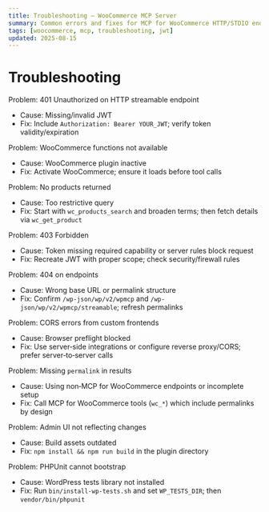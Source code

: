 ```yaml
---
title: Troubleshooting — WooCommerce MCP Server
summary: Common errors and fixes for MCP for WooCommerce HTTP/STDIO endpoints and JWT.
tags: [woocommerce, mcp, troubleshooting, jwt]
updated: 2025-08-15
---
```


# Troubleshooting

Problem: 401 Unauthorized on HTTP streamable endpoint
- Cause: Missing/invalid JWT
- Fix: Include `Authorization: Bearer YOUR_JWT`; verify token validity/expiration

Problem: WooCommerce functions not available
- Cause: WooCommerce plugin inactive
- Fix: Activate WooCommerce; ensure it loads before tool calls

Problem: No products returned
- Cause: Too restrictive query
- Fix: Start with `wc_products_search` and broaden terms; then fetch details via `wc_get_product`

Problem: 403 Forbidden
- Cause: Token missing required capability or server rules block request
- Fix: Recreate JWT with proper scope; check security/firewall rules

Problem: 404 on endpoints
- Cause: Wrong base URL or permalink structure
- Fix: Confirm `/wp-json/wp/v2/wpmcp` and `/wp-json/wp/v2/wpmcp/streamable`; refresh permalinks

Problem: CORS errors from custom frontends
- Cause: Browser preflight blocked
- Fix: Use server‑side integrations or configure reverse proxy/CORS; prefer server‑to‑server calls

Problem: Missing `permalink` in results
- Cause: Using non‑MCP for WooCommerce endpoints or incomplete setup
- Fix: Call MCP for WooCommerce tools (`wc_*`) which include permalinks by design

Problem: Admin UI not reflecting changes
- Cause: Build assets outdated
- Fix: `npm install && npm run build` in the plugin directory

Problem: PHPUnit cannot bootstrap
- Cause: WordPress tests library not installed
- Fix: Run `bin/install-wp-tests.sh` and set `WP_TESTS_DIR`; then `vendor/bin/phpunit`

<script type="application/ld+json">
{
  "@context":"https://schema.org",
  "@type":"TechArticle",
  "headline":"Troubleshooting — WooCommerce MCP Server",
  "about":"Common errors and fixes for MCP for WooCommerce",
  "dateModified":"2025-08-15",
  "mainEntityOfPage":{"@type":"WebPage","@id":"https://iosdevsk.github.io/woo-mcp/woocommerce-mcp-server/troubleshooting"}
}
</script>
